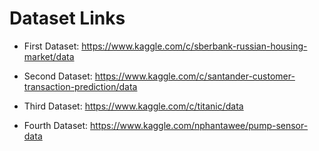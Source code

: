 # Dataset Links

- First Dataset: https://www.kaggle.com/c/sberbank-russian-housing-market/data

- Second Dataset: https://www.kaggle.com/c/santander-customer-transaction-prediction/data

- Third Dataset: https://www.kaggle.com/c/titanic/data

- Fourth Dataset: https://www.kaggle.com/nphantawee/pump-sensor-data
